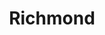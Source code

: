 ---
title:			"Richmond"
post_path:	2017-04-29-richmond
date_start:	2017/04/29
date_end:   2017/04/30
metadata:
  - year: 2017
  - cities:
      - Richmond
  - states:
      - Virginia
  - countries:
      - United States
  - continents:
      - North America
  - regions:
      - United States
photos:
  - ext:    01.jpg
    class:  vertical
---